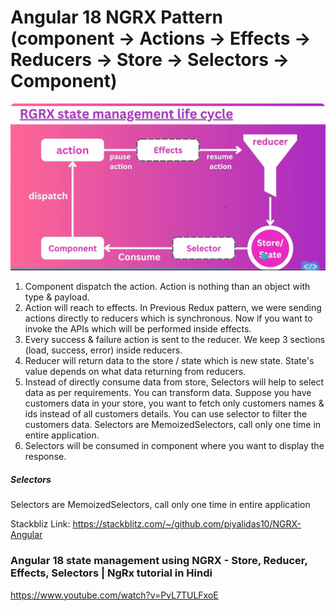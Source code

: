 # Angular 18 NGRX Pattern (component -> Actions -> Effects -> Reducers -> Store -> Selectors -> Component)
![NGRX Pattern](https://github.com/piyalidas10/NGRX-Angular/blob/777c4534582a602a4329961fd343fe3438c35bea/NGRX.png)
1. Component dispatch the action. Action is nothing than an object with type & payload.
2. Action will reach to effects. In Previous Redux pattern, we were sending actions directly to reducers which is synchronous. Now if you want to invoke the APIs which will be performed inside effects. 
3. Every success & failure action is sent to the reducer. We keep 3 sections (load, success, error) inside reducers. 
4. Reducer will return data to the store / state which is new state. State's value depends on what data returning from reducers.
5. Instead of directly consume data from store, Selectors will help to select data as per requirements. You can transform data. Suppose you have customers data in your store, you want to fetch only customers names & ids instead of all customers details. You can use selector to filter the customers data.  Selectors are MemoizedSelectors, call only one time in entire application.
6. Selectors will be consumed in component where you want to display the response.

##### Selectors
Selectors are MemoizedSelectors, call only one time in entire application

Stackbliz Link: https://stackblitz.com/~/github.com/piyalidas10/NGRX-Angular

### Angular 18 state management using NGRX - Store, Reducer, Effects, Selectors | NgRx tutorial in Hindi
https://www.youtube.com/watch?v=PvL7TULFxoE
